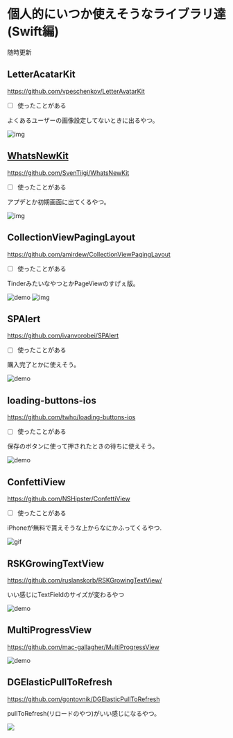 # 個人的にいつか使えそうなライブラリ達(Swift編)

随時更新





## LetterAcatarKit

https://github.com/vpeschenkov/LetterAvatarKit

- [ ] 使ったことがある

よくあるユーザーの画像設定してないときに出るやつ。

![img](https://camo.githubusercontent.com/de9b0fe73e17eb8cad01932aa9f6c73abb22b3203682a68bb94cf4789ab344f6/68747470733a2f2f692e696d6775722e636f6d2f6e33536a4836712e6a7067)

## [WhatsNewKit](https://github.com/SvenTiigi/WhatsNewKit)

https://github.com/SvenTiigi/WhatsNewKit

- [ ] 使ったことがある

アプデとか初期画面に出てくるやつ。



![img](https://raw.githubusercontent.com/SvenTiigi/WhatsNewKit/gh-pages/readMeAssets/WhatsNewKit.gif)

## CollectionViewPagingLayout

https://github.com/amirdew/CollectionViewPagingLayout

- [ ] 使ったことがある

TinderみたいなやつとかPageViewのすげぇ版。

![demo](https://camo.githubusercontent.com/80e1244d8ebfe15fd054f4698c870baf1a97209012b994cbf6b41324a6c50d32/68747470733a2f2f616d69722e6170702f6769742f7368617065735f707265766965772f7363616c655f6c696e6561722e676966) ![img](https://camo.githubusercontent.com/d32d9d6b49831d58ddbd330bb317acf2095208f0b5b66ead533183c79887dd4e/68747470733a2f2f616d69722e6170702f6769742f7368617065735f707265766965772f737461636b5f626c75722e676966)



## SPAlert

https://github.com/ivanvorobei/SPAlert

- [ ] 使ったことがある

購入完了とかに使えそう。

![demo](https://github.com/ivanvorobei/SPAlert/blob/master/Assets/Readme/Animatable/Done.gif?raw=true)



## loading-buttons-ios

https://github.com/twho/loading-buttons-ios

- [ ] 使ったことがある

保存のボタンに使って押されたときの待ちに使えそう。

![demo](https://github.com/twho/loading-buttons-ios/blob/master/gif/overview-light.gif?raw=true)



## ConfettiView

https://github.com/NSHipster/ConfettiView

- [ ] 使ったことがある

iPhoneが無料で貰えそうな上からなにかふってくるやつ.



![gif](https://user-images.githubusercontent.com/7659/63643817-48c47100-c68e-11e9-9d02-cbcc79b178bf.gif)



## RSKGrowingTextView

https://github.com/ruslanskorb/RSKGrowingTextView/



いい感じにTextFieldのサイズが変わるやつ

![demo](https://github.com/ruslanskorb/RSKGrowingTextView/blob/master/RSKGrowingTextViewExample/RSKGrowingTextViewExample.gif?raw=true)



## MultiProgressView

https://github.com/mac-gallagher/MultiProgressView

![demo](https://raw.githubusercontent.com/mac-gallagher/MultiProgressView/master/Images/example1.gif)



## DGElasticPullToRefresh

https://github.com/gontovnik/DGElasticPullToRefresh

pullToRefresh(リロードのやつ)がいい感じになるやつ。

![](https://raw.githubusercontent.com/gontovnik/DGElasticPullToRefresh/master/DGElasticPullToRefreshPreview1.gif)

